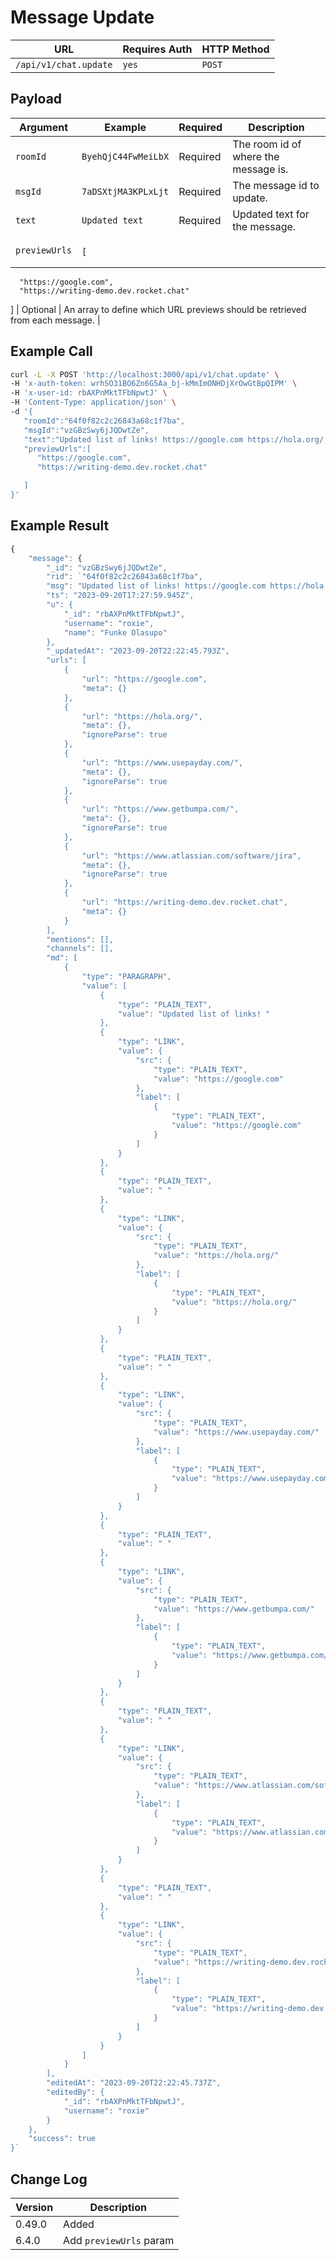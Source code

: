 # Message Update

| URL                   | Requires Auth | HTTP Method |
| --------------------- | ------------- | ----------- |
| `/api/v1/chat.update` | `yes`         | `POST`      |

## Payload

| Argument      | Example                                                                                                                                                                | Required | Description                                                                  |
| ------------- | ---------------------------------------------------------------------------------------------------------------------------------------------------------------------- | -------- | ---------------------------------------------------------------------------- |
| `roomId`      | `ByehQjC44FwMeiLbX`                                                                                                                                                    | Required | The room id of where the message is.                                         |
| `msgId`       | `7aDSXtjMA3KPLxLjt`                                                                                                                                                    | Required | The message id to update.                                                    |
| `text`        | `Updated text`                                                                                                                                                         | Required | Updated text for the message.                                                |
| `previewUrls` | <p></p><pre class="language-postman_json"><code class="lang-postman_json">[
      "https://google.com",
      "https://writing-demo.dev.rocket.chat"

 ]
</code></pre> | Optional | An array to define which URL previews should be retrieved from each message. |

## Example Call

```bash
curl -L -X POST 'http://localhost:3000/api/v1/chat.update' \
-H 'x-auth-token: wrhSO31BO6Zn6G5Aa_bj-kMmImONHDjXrOwGtBpQIPM' \
-H 'x-user-id: rbAXPnMktTFbNpwtJ' \
-H 'Content-Type: application/json' \
-d '{
   "roomId":"64f0f82c2c26843a68c1f7ba",
   "msgId":"vzGBzSwy6jJQDwtZe",
   "text":"Updated list of links! https://google.com https://hola.org/ https://www.usepayday.com/ https://www.getbumpa.com/ https://www.atlassian.com/software/jira https://writing-demo.dev.rocket.chat",
   "previewUrls":[
      "https://google.com",
      "https://writing-demo.dev.rocket.chat"

   ]
}'
```

## Example Result

```javascript
{
    "message": {
        "_id": "vzGBzSwy6jJQDwtZe",
        "rid": `"64f0f82c2c26843a68c1f7ba",
        "msg": "Updated list of links! https://google.com https://hola.org/ https://www.usepayday.com/ https://www.getbumpa.com/ https://www.atlassian.com/software/jira https://writing-demo.dev.rocket.chat",
        "ts": "2023-09-20T17:27:59.945Z",
        "u": {
            "_id": "rbAXPnMktTFbNpwtJ",
            "username": "roxie",
            "name": "Funke Olasupo"
        },
        "_updatedAt": "2023-09-20T22:22:45.793Z",
        "urls": [
            {
                "url": "https://google.com",
                "meta": {}
            },
            {
                "url": "https://hola.org/",
                "meta": {},
                "ignoreParse": true
            },
            {
                "url": "https://www.usepayday.com/",
                "meta": {},
                "ignoreParse": true
            },
            {
                "url": "https://www.getbumpa.com/",
                "meta": {},
                "ignoreParse": true
            },
            {
                "url": "https://www.atlassian.com/software/jira",
                "meta": {},
                "ignoreParse": true
            },
            {
                "url": "https://writing-demo.dev.rocket.chat",
                "meta": {}
            }
        ],
        "mentions": [],
        "channels": [],
        "md": [
            {
                "type": "PARAGRAPH",
                "value": [
                    {
                        "type": "PLAIN_TEXT",
                        "value": "Updated list of links! "
                    },
                    {
                        "type": "LINK",
                        "value": {
                            "src": {
                                "type": "PLAIN_TEXT",
                                "value": "https://google.com"
                            },
                            "label": [
                                {
                                    "type": "PLAIN_TEXT",
                                    "value": "https://google.com"
                                }
                            ]
                        }
                    },
                    {
                        "type": "PLAIN_TEXT",
                        "value": " "
                    },
                    {
                        "type": "LINK",
                        "value": {
                            "src": {
                                "type": "PLAIN_TEXT",
                                "value": "https://hola.org/"
                            },
                            "label": [
                                {
                                    "type": "PLAIN_TEXT",
                                    "value": "https://hola.org/"
                                }
                            ]
                        }
                    },
                    {
                        "type": "PLAIN_TEXT",
                        "value": " "
                    },
                    {
                        "type": "LINK",
                        "value": {
                            "src": {
                                "type": "PLAIN_TEXT",
                                "value": "https://www.usepayday.com/"
                            },
                            "label": [
                                {
                                    "type": "PLAIN_TEXT",
                                    "value": "https://www.usepayday.com/"
                                }
                            ]
                        }
                    },
                    {
                        "type": "PLAIN_TEXT",
                        "value": " "
                    },
                    {
                        "type": "LINK",
                        "value": {
                            "src": {
                                "type": "PLAIN_TEXT",
                                "value": "https://www.getbumpa.com/"
                            },
                            "label": [
                                {
                                    "type": "PLAIN_TEXT",
                                    "value": "https://www.getbumpa.com/"
                                }
                            ]
                        }
                    },
                    {
                        "type": "PLAIN_TEXT",
                        "value": " "
                    },
                    {
                        "type": "LINK",
                        "value": {
                            "src": {
                                "type": "PLAIN_TEXT",
                                "value": "https://www.atlassian.com/software/jira"
                            },
                            "label": [
                                {
                                    "type": "PLAIN_TEXT",
                                    "value": "https://www.atlassian.com/software/jira"
                                }
                            ]
                        }
                    },
                    {
                        "type": "PLAIN_TEXT",
                        "value": " "
                    },
                    {
                        "type": "LINK",
                        "value": {
                            "src": {
                                "type": "PLAIN_TEXT",
                                "value": "https://writing-demo.dev.rocket.chat"
                            },
                            "label": [
                                {
                                    "type": "PLAIN_TEXT",
                                    "value": "https://writing-demo.dev.rocket.chat"
                                }
                            ]
                        }
                    }
                ]
            }
        ],
        "editedAt": "2023-09-20T22:22:45.737Z",
        "editedBy": {
            "_id": "rbAXPnMktTFbNpwtJ",
            "username": "roxie"
        }
    },
    "success": true
}`
```

## Change Log

| Version | Description             |
| ------- | ----------------------- |
| 0.49.0  | Added                   |
| 6.4.0   | Add `previewUrls` param |
